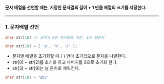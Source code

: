 #### 문자 배열을 선언할 때는, 저장한 문자열의 길이 + 1 만큼 배열의 크기를 지정한다. ####
_____________
### 1. 문자배열 선언 ###
```c
char str[10] // 길이가 9인 문자열을 저장, 1은 널문자
```

```c
char str[10] = { 'a', 'b', 'c' };
```
- 문자열 배열을 초기화할 때  { } 안에 초기값으로 문자를 나열한다.
- str[0] ~ str[2]를 초기화 하고 나머지를 0으로 초기화 한다.
- str[3] ~ str[9]는 널 문자로 채워진다.
```c
char str[10] = "abv"
```
